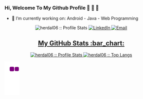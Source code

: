 ### Hi, Welcome To My Github Profile :wave: :wave: :wave:

- :telescope: I’m currently working on: Android - Java - Web Programming

<p align="center">
<img src="https://komarev.com/ghpvc/?username=herdal06&color=green" alt="herdal06 :: Profile Stats"></a>
<a href="https://www.linkedin.com/in/hayrettin-erdal-7539841b9/" target="_blank"><img alt="LinkedIn" src="https://img.shields.io/badge/LinkedIn-@herdal06-blue?style=flat&logo=linkedin%22%3E"</a>
<a href="mailto:h.erdal721@gmail.com"><img alt="Email" src="https://img.shields.io/badge/Email-h.erdal721@gmail.com-blue?style=flat&logo=gmail%22%3E"</a>
</p>


<h2 align="center">My GitHub Stats :bar_chart:</h2>
<p align="center">
  <img src="https://github-readme-stats.vercel.app/api?username=herdal06&show_icons=true&theme=synthwave" alt="herdal06 :: Profile Stats" />
  <img src="https://github-readme-stats.vercel.app/api/top-langs/?username=herdal06&langs_count=10&theme=tokyonight&layout=compact" alt="herdal06 :: Top Langs" />
</p>
<img src="https://github.com/herdal06/herdal06/blob/output/github-contribution-grid-snake.gif" alt="herdal06 :: Contributions " />
